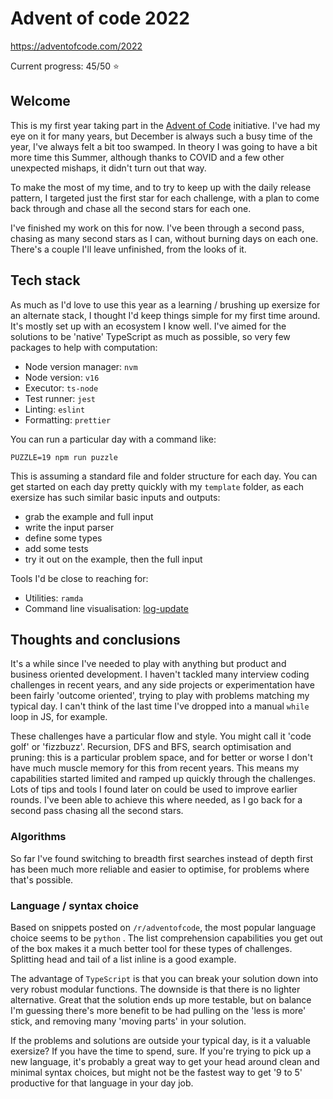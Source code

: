 # Advent of code 2022

https://adventofcode.com/2022

Current progress: 45/50 ⭐️

## Welcome

This is my first year taking part in the [Advent of Code](https://adventofcode.com/) initiative. I've had my eye on it for many years, but December is always such a busy time of the year, I've always felt a bit too swamped. In theory I was going to have a bit more time this Summer, although thanks to COVID and a few other unexpected mishaps, it didn't turn out that way.

To make the most of my time, and to try to keep up with the daily release pattern, I targeted just the first star for each challenge, with a plan to come back through and chase all the second stars for each one.

I've finished my work on this for now. I've been through a second pass, chasing as many second stars as I can, without burning days on each one. There's a couple I'll leave unfinished, from the looks of it.

## Tech stack

As much as I'd love to use this year as a learning / brushing up exersize for an alternate stack, I thought I'd keep things simple for my first time around. It's mostly set up with an ecosystem I know well. I've aimed for the solutions to be 'native' TypeScript as much as possible, so very few packages to help with computation:

- Node version manager: `nvm`
- Node version: `v16`
- Executor: `ts-node`
- Test runner: `jest`
- Linting: `eslint`
- Formatting: `prettier`

You can run a particular day with a command like:

`PUZZLE=19 npm run puzzle`

This is assuming a standard file and folder structure for each day. You can get started on each day pretty quickly with my `template` folder, as each exersize has such similar basic inputs and outputs:

- grab the example and full input
- write the input parser
- define some types
- add some tests
- try it out on the example, then the full input

Tools I'd be close to reaching for:

- Utilities: `ramda`
- Command line visualisation: [log-update](https://www.npmjs.com/package/log-update)

## Thoughts and conclusions

It's a while since I've needed to play with anything but product and business oriented development. I haven't tackled many interview coding challenges in recent years, and any side projects or experimentation have been fairly 'outcome oriented', trying to play with problems matching my typical day. I can't think of the last time I've dropped into a manual `while` loop in JS, for example.

These challenges have a particular flow and style. You might call it 'code golf' or 'fizzbuzz'. Recursion, DFS and BFS, search optimisation and pruning: this is a particular problem space, and for better or worse I don't have much muscle memory for this from recent years. This means my capabilities started limited and ramped up quickly through the challenges. Lots of tips and tools I found later on could be used to improve earlier rounds. I've been able to achieve this where needed, as I go back for a second pass chasing all the second stars.

### Algorithms

So far I've found switching to breadth first searches instead of depth first has been much more reliable and easier to optimise, for problems where that's possible.

### Language / syntax choice

Based on snippets posted on `/r/adventofcode`, the most popular language choice seems to be `python` . The list comprehension capabilities you get out of the box makes it a much better tool for these types of challenges. Splitting head and tail of a list inline is a good example.

The advantage of `TypeScript` is that you can break your solution down into very robust modular functions. The downside is that there is no lighter alternative. Great that the solution ends up more testable, but on balance I'm guessing there's more benefit to be had pulling on the 'less is more' stick, and removing many 'moving parts' in your solution.

If the problems and solutions are outside your typical day, is it a valuable exersize? If you have the time to spend, sure. If you're trying to pick up a new language, it's probably a great way to get your head around clean and minimal syntax choices, but might not be the fastest way to get '9 to 5' productive for that language in your day job.
